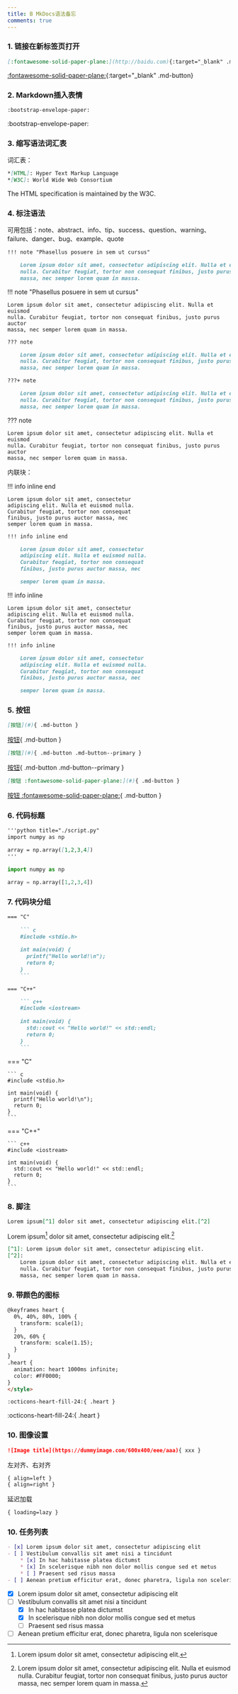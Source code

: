 ```yaml
---
title: B MkDocs语法备忘
comments: true
---
```


### 1. 链接在新标签页打开

```markdown
[:fontawesome-solid-paper-plane:](http://baidu.com){:target="_blank" .md-button}
```

[:fontawesome-solid-paper-plane:](http://baidu.com){:target="_blank" .md-button}

### 2. Markdown插入表情
```markdown
:bootstrap-envelope-paper:
```
:bootstrap-envelope-paper:

### 3. 缩写语法词汇表

词汇表：
```markdown title="./lib/abbreviations.md"
*[HTML]: Hyper Text Markup Language
*[W3C]: World Wide Web Consortium
```

The HTML specification is maintained by the W3C.

### 4. 标注语法

可用包括：note、abstract、info、tip、success、question、warning、failure、danger、bug、example、quote

```markdown
!!! note "Phasellus posuere in sem ut cursus"

    Lorem ipsum dolor sit amet, consectetur adipiscing elit. Nulla et euismod
    nulla. Curabitur feugiat, tortor non consequat finibus, justo purus auctor
    massa, nec semper lorem quam in massa.
```
!!! note "Phasellus posuere in sem ut cursus"

    Lorem ipsum dolor sit amet, consectetur adipiscing elit. Nulla et euismod
    nulla. Curabitur feugiat, tortor non consequat finibus, justo purus auctor
    massa, nec semper lorem quam in massa.

```markdown
??? note

    Lorem ipsum dolor sit amet, consectetur adipiscing elit. Nulla et euismod
    nulla. Curabitur feugiat, tortor non consequat finibus, justo purus auctor
    massa, nec semper lorem quam in massa.

???+ note

    Lorem ipsum dolor sit amet, consectetur adipiscing elit. Nulla et euismod
    nulla. Curabitur feugiat, tortor non consequat finibus, justo purus auctor
    massa, nec semper lorem quam in massa.
```

??? note

    Lorem ipsum dolor sit amet, consectetur adipiscing elit. Nulla et euismod
    nulla. Curabitur feugiat, tortor non consequat finibus, justo purus auctor
    massa, nec semper lorem quam in massa.

内联块：


!!! info inline end

    Lorem ipsum dolor sit amet, consectetur
    adipiscing elit. Nulla et euismod nulla.
    Curabitur feugiat, tortor non consequat
    finibus, justo purus auctor massa, nec
    semper lorem quam in massa.

```markdown
!!! info inline end

    Lorem ipsum dolor sit amet, consectetur
    adipiscing elit. Nulla et euismod nulla.
    Curabitur feugiat, tortor non consequat
    finibus, justo purus auctor massa, nec

    semper lorem quam in massa.

```

!!! info inline

    Lorem ipsum dolor sit amet, consectetur
    adipiscing elit. Nulla et euismod nulla.
    Curabitur feugiat, tortor non consequat
    finibus, justo purus auctor massa, nec
    semper lorem quam in massa.

```markdown
!!! info inline

    Lorem ipsum dolor sit amet, consectetur
    adipiscing elit. Nulla et euismod nulla.
    Curabitur feugiat, tortor non consequat
    finibus, justo purus auctor massa, nec

    semper lorem quam in massa.
```

### 5. 按钮
```markdown
[按钮](#){ .md-button }
```
[按钮](#){ .md-button }

```markdown
[按钮](#){ .md-button .md-button--primary }
```
[按钮](#){ .md-button .md-button--primary }

```markdown
[按钮 :fontawesome-solid-paper-plane:](#){ .md-button }
```
[按钮 :fontawesome-solid-paper-plane:](#){ .md-button }

### 6. 代码标题
```markdown
'''python title="./script.py"
import numpy as np

array = np.array([1,2,3,4])
'''
```

```python title="./script.py"
import numpy as np

array = np.array([1,2,3,4])
```

### 7. 代码块分组

```markdown
=== "C"
	
    ``` c
    #include <stdio.h>
	
    int main(void) {
      printf("Hello world!\n");
      return 0;
    }
	```

=== "C++"

    ``` c++
    #include <iostream>
    
    int main(void) {
      std::cout << "Hello world!" << std::endl;
      return 0;
    }
    ```
```

=== "C"

    ``` c
    #include <stdio.h>

    int main(void) {
      printf("Hello world!\n");
      return 0;
    }
	```

=== "C++"

    ``` c++
    #include <iostream>
    
    int main(void) {
      std::cout << "Hello world!" << std::endl;
      return 0;
    }
    ```

### 8. 脚注
```markdown
Lorem ipsum[^1] dolor sit amet, consectetur adipiscing elit.[^2]
```
Lorem ipsum[^1] dolor sit amet, consectetur adipiscing elit.[^2]

```markdown
[^1]: Lorem ipsum dolor sit amet, consectetur adipiscing elit.
[^2]:
    Lorem ipsum dolor sit amet, consectetur adipiscing elit. Nulla et euismod
    nulla. Curabitur feugiat, tortor non consequat finibus, justo purus auctor
    massa, nec semper lorem quam in massa.
```
[^1]: Lorem ipsum dolor sit amet, consectetur adipiscing elit.
[^2]:
    Lorem ipsum dolor sit amet, consectetur adipiscing elit. Nulla et euismod
    nulla. Curabitur feugiat, tortor non consequat finibus, justo purus auctor
    massa, nec semper lorem quam in massa.

### 9. 带颜色的图标

```markdown
@keyframes heart {
  0%, 40%, 80%, 100% {
    transform: scale(1);
  }
  20%, 60% {
    transform: scale(1.15);
  }
}
.heart {
  animation: heart 1000ms infinite;
  color: #FF0000;
}
</style>

:octicons-heart-fill-24:{ .heart }
```

<style>
@keyframes heart {
  0%, 40%, 80%, 100% {
    transform: scale(1);
  }
  20%, 60% {
    transform: scale(1.15);
  }
}
.heart {
  animation: heart 1000ms infinite;
  color: #FF0000;
}
</style>

:octicons-heart-fill-24:{ .heart }

### 10. 图像设置
```markdown
![Image title](https://dummyimage.com/600x400/eee/aaa){ xxx }
```

左对齐、右对齐
```markdown
{ align=left }
{ align=right }
```

延迟加载
```markdown
{ loading=lazy }
```

### 10. 任务列表

```markdown
- [x] Lorem ipsum dolor sit amet, consectetur adipiscing elit
- [ ] Vestibulum convallis sit amet nisi a tincidunt
    * [x] In hac habitasse platea dictumst
    * [x] In scelerisque nibh non dolor mollis congue sed et metus
    * [ ] Praesent sed risus massa
- [ ] Aenean pretium efficitur erat, donec pharetra, ligula non scelerisque
```

- [x] Lorem ipsum dolor sit amet, consectetur adipiscing elit
- [ ] Vestibulum convallis sit amet nisi a tincidunt
    * [x] In hac habitasse platea dictumst
    * [x] In scelerisque nibh non dolor mollis congue sed et metus
    * [ ] Praesent sed risus massa
- [ ] Aenean pretium efficitur erat, donec pharetra, ligula non scelerisque

